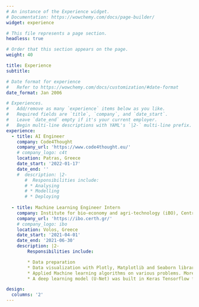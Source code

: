 ```yaml
---
# An instance of the Experience widget.
# Documentation: https://wowchemy.com/docs/page-builder/
widget: experience

# This file represents a page section.
headless: true

# Order that this section appears on the page.
weight: 40

title: Experience
subtitle:

# Date format for experience
#   Refer to https://wowchemy.com/docs/customization/#date-format
date_format: Jan 2006

# Experiences.
#   Add/remove as many `experience` items below as you like.
#   Required fields are `title`, `company`, and `date_start`.
#   Leave `date_end` empty if it's your current employer.
#   Begin multi-line descriptions with YAML's `|2-` multi-line prefix.
experience:
  - title: AI Engineer
    company: Code4Thought
    company_url: 'https://www.code4thought.eu/'
    # company_logo: c4t 
    location: Patras, Greece
    date_start: '2022-01-17'
    date_end: ''
    #  description: |2-
       #  Responsibilities include:        
       # * Analysing
       # * Modelling
       # * Deploying
        
  - title: Machine Learning Engineer Intern
    company: Institute for bio-economy and agri-technology (iBO), Centre for research and technology – Hellas (CERTH)
    company_url: 'https://ibo.certh.gr/'
    # company_logo: ibo
    location: Volos, Greece
    date_start: '2021-04-01'
    date_end: '2021-06-30'
    description: |2-
        Responsibilities include:

        * Data preparation
        * Data visualization with Plotly, Matplotlib and Seaborn libraries
        * Applied Machine learning algorithms on various problems. More specifically, unsupervised learning (Self Organizing Maps and Gaussian Mixture Models) and   supervised learning algorithms (Random Forest, SVM, Xgboost, ADA, Logistic Regression, KNN, CART).
        * A deep learning model (U-Net) was built in Keras Tensorflow for a semantic image segmentation task.

design:
  columns: '2'
---
```

